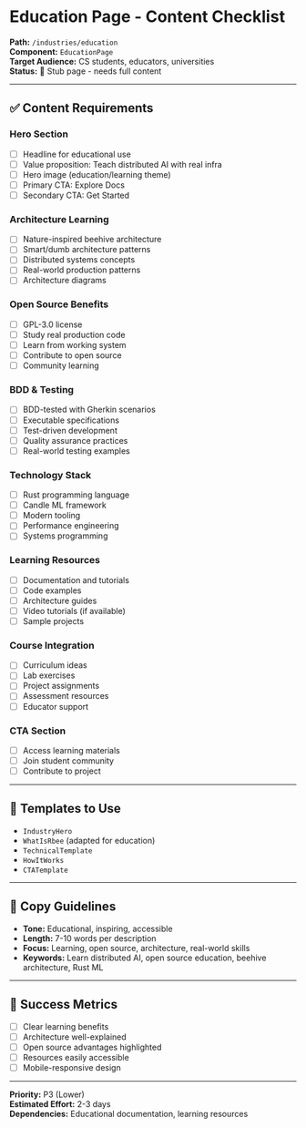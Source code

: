 # Education Page - Content Checklist

**Path:** `/industries/education`  
**Component:** `EducationPage`  
**Target Audience:** CS students, educators, universities  
**Status:** 🚧 Stub page - needs full content

---

## ✅ Content Requirements

### Hero Section
- [ ] Headline for educational use
- [ ] Value proposition: Teach distributed AI with real infra
- [ ] Hero image (education/learning theme)
- [ ] Primary CTA: Explore Docs
- [ ] Secondary CTA: Get Started

### Architecture Learning
- [ ] Nature-inspired beehive architecture
- [ ] Smart/dumb architecture patterns
- [ ] Distributed systems concepts
- [ ] Real-world production patterns
- [ ] Architecture diagrams

### Open Source Benefits
- [ ] GPL-3.0 license
- [ ] Study real production code
- [ ] Learn from working system
- [ ] Contribute to open source
- [ ] Community learning

### BDD & Testing
- [ ] BDD-tested with Gherkin scenarios
- [ ] Executable specifications
- [ ] Test-driven development
- [ ] Quality assurance practices
- [ ] Real-world testing examples

### Technology Stack
- [ ] Rust programming language
- [ ] Candle ML framework
- [ ] Modern tooling
- [ ] Performance engineering
- [ ] Systems programming

### Learning Resources
- [ ] Documentation and tutorials
- [ ] Code examples
- [ ] Architecture guides
- [ ] Video tutorials (if available)
- [ ] Sample projects

### Course Integration
- [ ] Curriculum ideas
- [ ] Lab exercises
- [ ] Project assignments
- [ ] Assessment resources
- [ ] Educator support

### CTA Section
- [ ] Access learning materials
- [ ] Join student community
- [ ] Contribute to project

---

## 🎨 Templates to Use

- `IndustryHero`
- `WhatIsRbee` (adapted for education)
- `TechnicalTemplate`
- `HowItWorks`
- `CTATemplate`

---

## 📝 Copy Guidelines

- **Tone:** Educational, inspiring, accessible
- **Length:** 7-10 words per description
- **Focus:** Learning, open source, architecture, real-world skills
- **Keywords:** Learn distributed AI, open source education, beehive architecture, Rust ML

---

## 🎯 Success Metrics

- [ ] Clear learning benefits
- [ ] Architecture well-explained
- [ ] Open source advantages highlighted
- [ ] Resources easily accessible
- [ ] Mobile-responsive design

---

**Priority:** P3 (Lower)  
**Estimated Effort:** 2-3 days  
**Dependencies:** Educational documentation, learning resources
